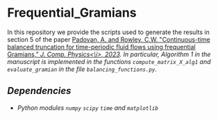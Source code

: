 # Frequential_Gramians

In this repository we provide the scripts used to generate the results in section 5 of the paper [Padovan, A. and Rowley, C.W. "Continuous-time balanced truncation for time-periodic fluid flows using frequential Gramians," <i>J. Comp. Physics<\i>, 2023](https://www.sciencedirect.com/science/article/pii/S0021999123006927?via%3Dihub). In particular, Algorithm 1 in the manuscript is implemented in the functions `compute_matrix_X_alg1` and `evaluate_gramian` in the file `balancing_functions.py`.

## Dependencies
- Python modules `numpy` `scipy` `time` and `matplotlib`

